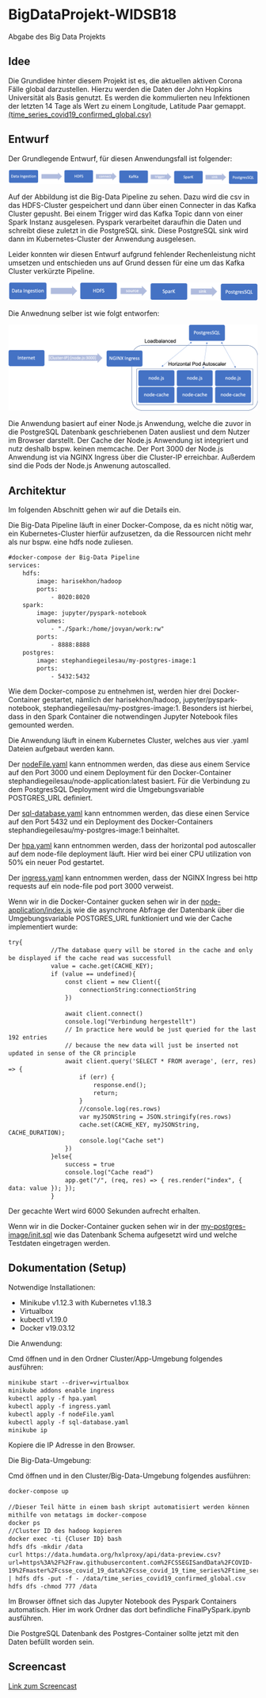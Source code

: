 # BigDataProjekt-WIDSB18
Abgabe des Big Data Projekts


## Idee
Die Grundidee hinter diesem Projekt ist es, die aktuellen aktiven Corona Fälle global darzustellen. Hierzu werden die Daten der John Hopkins Universität als Basis genutzt. Es werden die kommulierten neu Infektionen der letzten 14 Tage als Wert zu einem Longitude, Latitude Paar gemappt. [(time_series_covid19_confirmed_global.csv)](https://data.humdata.org/dataset/novel-coronavirus-2019-ncov-cases) 

## Entwurf

Der Grundlegende Entwurf, für diesen Anwendungsfall ist folgender:

![Data Processing](./images/Prozess1.png)

Auf der Abbildung ist die Big-Data Pipeline zu sehen. Dazu wird die csv in das HDFS-Cluster gespeichert und dann über einen Connecter in das Kafka Cluster gepusht. Bei einem Trigger wird das Kafka Topic dann von einer Spark Instanz ausgelesen. Pyspark verarbeitet daraufhin die Daten und schreibt diese zuletzt in die PostgreSQL sink. Diese PostgreSQL sink wird dann im Kubernetes-Cluster der Anwendung ausgelesen. 

Leider konnten wir diesen Entwurf aufgrund fehlender Rechenleistung nicht umsetzen und entschieden uns auf Grund dessen für eine um das Kafka Cluster verkürzte Pipeline.

![Data Processing](./images/Prozess2.png)

Die Anwednung selber ist wie folgt entworfen:

![Data Processing](./images/Loadbalanced.png)

Die Anwendung basiert auf einer Node.js Anwendung, welche die zuvor in die PostgreSQL Datenbank geschriebenen Daten ausliest und dem Nutzer im Browser darstellt. Der Cache der Node.js Anwendung ist integriert und nutz deshalb bspw. keinen memcache. Der Port 3000 der Node.js Anwendung ist via NGINX Ingress über die Cluster-IP erreichbar. Außerdem sind die Pods der Node.js Anwenung autoscalled.

## Architektur
Im folgenden Abschnitt gehen wir auf die Details ein.

Die Big-Data Pipeline läuft in einer Docker-Compose, da es nicht nötig war, ein Kubernetes-Cluster hierfür aufzusetzen, da die Ressourcen nicht mehr als nur bspw. eine hdfs node zuliesen.
```
#docker-compose der Big-Data Pipeline
services:
    hdfs:
        image: harisekhon/hadoop
        ports:
            - 8020:8020
    spark:
        image: jupyter/pyspark-notebook
        volumes:
            - "./Spark:/home/jovyan/work:rw"
        ports:
            - 8888:8888
    postgres:
        image: stephandiegeilesau/my-postgres-image:1
        ports:
            - 5432:5432
```
Wie dem Docker-compose zu entnehmen ist, werden hier drei Docker-Container gestartet, nämlich der harisekhon/hadoop, jupyter/pyspark-notebook, stephandiegeilesau/my-postgres-image:1. Besonders ist hierbei, dass in den Spark Container die notwendingen Jupyter Notebook files gemounted werden.

Die Anwendung läuft in einem Kubernetes Cluster, welches aus vier .yaml Dateien aufgebaut werden kann. 

Der [nodeFile.yaml](./Cluster/App-Umgebung/nodeFile.yaml) kann entnommen werden, das diese aus einem Service auf den Port 3000 und einem Deployment für den Docker-Container stephandiegeilesau/node-application:latest basiert. Für die Verbindung zu dem PostgresSQL Deployment wird die Umgebungsvariable POSTGRES_URL definiert.

Der [sql-database.yaml](./Cluster/App-Umgebung/sql-database.yaml) kann entnommen werden, das diese einen Service auf den Port 5432 und ein Deployment des Docker-Containers stephandiegeilesau/my-postgres-image:1 beinhaltet.

Der [hpa.yaml](./Cluster/App-Umgebung/hpa.yaml) kann entnommen werden, dass der horizontal pod autoscaller auf dem node-file deployment läuft. Hier wird bei einer CPU utilization von 50% ein neuer Pod gestartet.

Der [ingress.yaml](./Cluster/App-Umgebung/ingress.yaml) kann entnommen werden, dass der NGINX Ingress bei http requests auf ein node-file pod port 3000 verweist.

Wenn wir in die Docker-Container gucken sehen wir in der [node-application/index.js](./Docker-Container/node-application/nodejs/index.js) wie die asynchrone Abfrage der Datenbank über die Umgebungsvariable POSTGRES_URL funktioniert und wie der Cache implementiert wurde:

```
try{
            //The database query will be stored in the cache and only be displayed if the cache read was successfull
            value = cache.get(CACHE_KEY);
            if (value == undefined){
                const client = new Client({
                    connectionString:connectionString
                })
                
                await client.connect()
                console.log("Verbindung hergestellt")
                // In practice here would be just queried for the last 192 entries
                // because the new data will just be inserted not updated in sense of the CR principle
                await client.query('SELECT * FROM average', (err, res) => {
                    if (err) {
                        response.end();
                        return;
                    }
                    //console.log(res.rows)
                    var myJSONString = JSON.stringify(res.rows)
                    cache.set(CACHE_KEY, myJSONString, CACHE_DURATION);
                    console.log("Cache set")
                })
            }else{
                success = true
                console.log("Cache read")
                app.get("/", (req, res) => { res.render("index", { data: value }); });
            }
```

Der gecachte Wert wird 6000 Sekunden aufrecht erhalten.

Wenn wir in die Docker-Container gucken sehen wir in der [my-postgres-image/init.sql](./Docker-Container/my-postgres-image/postgres/init.sql) wie das Datenbank Schema aufgesetzt wird und welche Testdaten eingetragen werden.

## Dokumentation (Setup)
Notwendige Installationen:
- Minikube v1.12.3 with Kubernetes v1.18.3
- Virtualbox
- kubectl v1.19.0
- Docker  v19.03.12


Die Anwendung:


Cmd öffnen und in den Ordner Cluster/App-Umgebung folgendes ausführen:
```
minikube start --driver=virtualbox
minikube addons enable ingress
kubectl apply -f hpa.yaml
kubectl apply -f ingress.yaml
kubectl apply -f nodeFile.yaml
kubectl apply -f sql-database.yaml
minikube ip
```

Kopiere die IP Adresse in den Browser.

Die Big-Data-Umgebung:

Cmd öffnen und in den Cluster/Big-Data-Umgebung folgendes ausführen:
```
docker-compose up

//Dieser Teil hätte in einem bash skript automatisiert werden können mithilfe von metatags im docker-compose
docker ps
//Cluster ID des hadoop kopieren
docker exec -ti {Cluser ID} bash
hdfs dfs -mkdir /data
curl https://data.humdata.org/hxlproxy/api/data-preview.csv?url=https%3A%2F%2Fraw.githubusercontent.com%2FCSSEGISandData%2FCOVID-19%2Fmaster%2Fcsse_covid_19_data%2Fcsse_covid_19_time_series%2Ftime_series_covid19_confirmed_global.csv | hdfs dfs -put -f - /data/time_series_covid19_confirmed_global.csv
hdfs dfs -chmod 777 /data
```
Im Browser öffnet sich das Jupyter Notebook des Pyspark Containers automatisch. Hier im work Ordner das dort befindliche FinalPySpark.ipynb ausführen.

Die PostgreSQL Datenbank des Postgres-Container sollte jetzt mit den Daten befüllt worden sein.

## Screencast

[Link zum Screencast](./images/Screencast.mp4)
